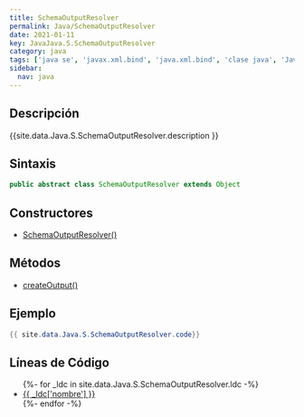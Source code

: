 ```yaml
---
title: SchemaOutputResolver
permalink: Java/SchemaOutputResolver
date: 2021-01-11
key: JavaJava.S.SchemaOutputResolver
category: java
tags: ['java se', 'javax.xml.bind', 'java.xml.bind', 'clase java', 'Java 1.6']
sidebar: 
  nav: java
---
```


## Descripción
{{site.data.Java.S.SchemaOutputResolver.description }}

## Sintaxis
~~~java
public abstract class SchemaOutputResolver extends Object
~~~

## Constructores
* [SchemaOutputResolver()](/Java/SchemaOutputResolver/SchemaOutputResolver/)

## Métodos
* [createOutput()](/Java/SchemaOutputResolver/createOutput)

## Ejemplo
~~~java
{{ site.data.Java.S.SchemaOutputResolver.code}}
~~~

## Líneas de Código
<ul>
{%- for _ldc in site.data.Java.S.SchemaOutputResolver.ldc -%}
   <li>
       <a href="{{_ldc['url'] }}">{{ _ldc['nombre'] }}</a>
   </li>
{%- endfor -%}
</ul>
